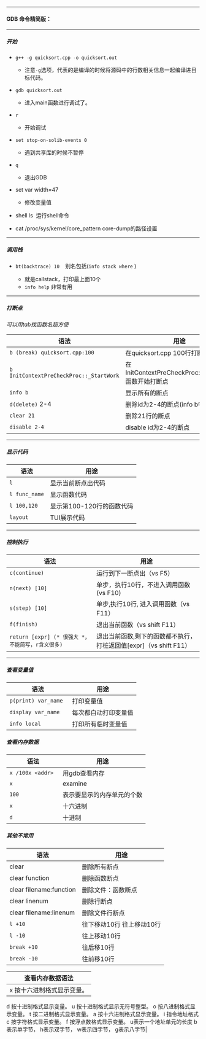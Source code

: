 
---
#### GDB 命令精简版：
---
##### 开始

* `g++ -g quicksort.cpp -o quicksort.out`  

    * 注意`-g`选项，代表的是编译的时候将源码中的行数相关信息一起编译进目标代码。

* `gdb quicksort.out`  

    * 进入main函数进行调试了。  

* `r`  

    * 开始调试  

* `set stop-on-solib-events 0`
    * 遇到共享库的时候不暂停

* `q`  

    * 退出GDB  

* set var width=47
    * 修改变量值

* shell ls  运行shell命令

* cat /proc/sys/kernel/core_pattern     core-dump的路径设置
---

##### 调用栈

* `bt(backtrace) 10 `  别名包括\(`info stack`  `where` \)

    * 就是callstack，打印最上面10个  
    * `info help` 非常有用  

---
##### 打断点

*可以用tab找函数名超方便*

|语法|用途 |
| ---- | ---------------- |
|`b (break) quicksort.cpp:100`   |在quicksort.cpp 100行打断点  |
|`b InitContextPreCheckProc::_StartWork`|在InitContextPreCheckProc::\_StartWork 函数开始打断点   |
|`info b`|显示所有的断点|
|`d(delete)` 2-4|删除id为2-4的断点(info b中的num)|
|`clear 21`|删除21行的断点|
|`disable 2-4`|disable id为2-4的断点|

---
##### 显示代码

|语法|用途 |
| ---- | ---------------- |
|`l` |显示当前断点出代码  |
|`l func_name`|显示函数代码|
|`l 100,120`|显示第100-120行的函数代码|
|`layout`|TUI展示代码|

----
##### 控制执行

|语法|用途 |
| ---- | ---------------- |
|`c(continue) ` |运行到下一断点出（vs F5）|
|`n(next) [10]`|单步，执行10行，不进入调用函数(vs F10)|
|`s(step) [10]`|单步,执行10行, 进入调用函数（vs F11）|
|`f(finish)`|退出当前函数（vs shift F11）|
|`return [expr] (* 很强大 *，不能简写，r含义很多)`|退出当前函数,剩下的函数都不执行，打桩返回值\[expr\]（vs shift F11）|

---

##### 查看变量值

|语法|用途 |
| ---- | ---------------- |
|`p(print) var_name ` |打印变量值|
|`display var_name ` |每次都自动打印变量值|
|`info local` |打印所有临时变量值|


##### 查看内存数据
|语法|用途 |
| ---- | ---------------- |
|`x /100x <addr> ` |用gdb查看内存|
|`x ` |examine|
|`100` |表示要显示的内存单元的个数|
|`x` |十六进制|
|`d` |十进制|




##### 其他不常用

|语法|用途 |
| ---- | ---------------- |
|clear |删除所有断点  |
|clear function |删除函数断点 |
|clear filename:function |删除文件：函数断点|
|clear linenum|删除行断点|
|clear filename:linenum |删除文件行断点|
|`l +10`|往下移动10行 往上移动10行 |
|`l -10` |往上移动10行 |
|`break +10` |往后移10行|
|`break -10` |往前移10行 |


|查看内存数据语法|
| ---- |
|x 按十六进制格式显示变量。
d 按十进制格式显示变量。
u 按十进制格式显示无符号整型。
o 按八进制格式显示变量。
t 按二进制格式显示变量。
a 按十六进制格式显示变量。
i 指令地址格式
c 按字符格式显示变量。
f 按浮点数格式显示变量。
u表示一个地址单元的长度
b表示单字节，
h表示双字节，
w表示四字节，
g表示八字节|


